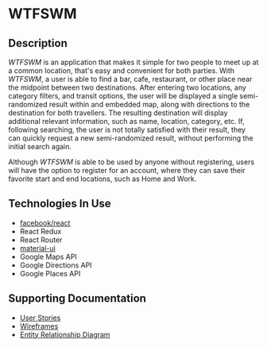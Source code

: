 # WTFSWM

## Description
_WTFSWM_ is an application that makes it simple for two people to meet up at a common location, that's easy and convenient for both parties. With _WTFSWM_, a user is able to find a bar, cafe, restaurant, or other place near the midpoint between two destinations. After entering two locations, any category filters, and transit options, the user will be displayed a single semi-randomized result within and embedded map, along with directions to the destination for both travellers. The resulting destination will display additional relevant information, such as name, location, category, etc. If, following searching, the user is not totally satisfied with their result, they can quickly request a new semi-randomized result, without performing the initial search again.

Although _WTFSWM_ is able to be used by anyone without registering, users will have the option to register for an account, where they can save their favorite start and end locations, such as Home and Work.

## Technologies In Use
- [facebook/react](https://github.com/facebook/react)
- React Redux
- React Router
- [material-ui](https://github.com/callemall/material-ui)
- Google Maps API
- Google Directions API
- Google Places API

## Supporting Documentation
- [User Stories](https://docs.google.com/document/d/1HVeCwPOewC3kwxUk-h2ijLTfyTpGyiizv_bmdQZ0LOk/edit?usp=sharing)
- [Wireframes](http://k7g14q.axshare.com)
- [Entity Relationship Diagram](https://www.lucidchart.com/documents/view/291dcc80-941b-4ed9-aa0d-7ad15a7f5dd4)
